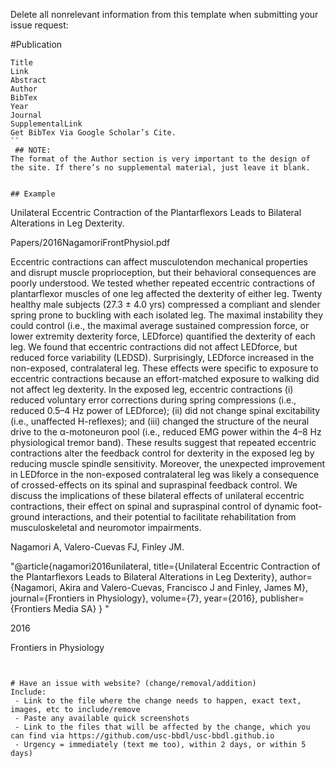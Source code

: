 Delete all nonrelevant information from this template when submitting your issue request:


#Publication
```
Title
Link
Abstract
Author
BibTex
Year
Journal
SupplementalLink						
Get BibTex Via Google Scholar’s Cite.
``
 ## NOTE:
The format of the Author section is very important to the design of the site. If there’s no supplemental material, just leave it blank.


## Example
```
Unilateral Eccentric Contraction of the Plantarflexors Leads to Bilateral Alterations in Leg Dexterity.

Papers/2016NagamoriFrontPhysiol.pdf

Eccentric contractions can affect musculotendon mechanical properties and disrupt muscle proprioception, but their behavioral consequences are poorly understood. We tested whether repeated eccentric contractions of plantarflexor muscles of one leg affected the dexterity of either leg. Twenty healthy male subjects (27.3 ± 4.0 yrs) compressed a compliant and slender spring prone to buckling with each isolated leg. The maximal instability they could control (i.e., the maximal average sustained compression force, or lower extremity dexterity force, LEDforce) quantified the dexterity of each leg. We found that eccentric contractions did not affect LEDforce, but reduced force variability (LEDSD). Surprisingly, LEDforce increased in the non-exposed, contralateral leg. These effects were specific to exposure to eccentric contractions because an effort-matched exposure to walking did not affect leg dexterity. In the exposed leg, eccentric contractions (i) reduced voluntary error corrections during spring compressions (i.e., reduced 0.5–4 Hz power of LEDforce); (ii) did not change spinal excitability (i.e., unaffected H-reflexes); and (iii) changed the structure of the neural drive to the α-motoneuron pool (i.e., reduced EMG power within the 4–8 Hz physiological tremor band). These results suggest that repeated eccentric contractions alter the feedback control for dexterity in the exposed leg by reducing muscle spindle sensitivity. Moreover, the unexpected improvement in LEDforce in the non-exposed contralateral leg was likely a consequence of crossed-effects on its spinal and supraspinal feedback control. We discuss the implications of these bilateral effects of unilateral eccentric contractions, their effect on spinal and supraspinal control of dynamic foot-ground interactions, and their potential to facilitate rehabilitation from musculoskeletal and neuromotor impairments.

Nagamori A, Valero-Cuevas FJ, Finley JM.

"@article{nagamori2016unilateral,
  title={Unilateral Eccentric Contraction of the Plantarflexors Leads to Bilateral Alterations in Leg Dexterity},
  author={Nagamori, Akira and Valero-Cuevas, Francisco J and Finley, James M},
  journal={Frontiers in Physiology},
  volume={7},
  year={2016},
  publisher={Frontiers Media SA}
}
"

2016

Frontiers in Physiology	
```


# Have an issue with website? (change/removal/addition)
Include:
 - Link to the file where the change needs to happen, exact text, images, etc to include/remove
 - Paste any available quick screenshots
 - Link to the files that will be affected by the change, which you can find via https://github.com/usc-bbdl/usc-bbdl.github.io
 - Urgency = immediately (text me too), within 2 days, or within 5 days)


